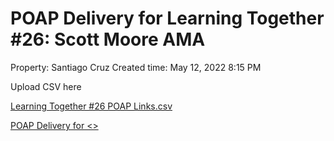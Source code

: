 # POAP Delivery for Learning Together #26: Scott Moore AMA

Property: Santiago Cruz 
Created time: May 12, 2022 8:15 PM

Upload CSV here

[Learning Together #26 POAP Links.csv](POAP%20Delivery%20for%20Learning%20Together%20#26%20Scott%20Moor%20f530ee065ccb40809f7f040d6a7f78eb/Learning_Together_26_POAP_Links.csv)

[POAP Delivery for <>](POAP%20Delivery%20for%20Learning%20Together%20#26%20Scott%20Moor%20f530ee065ccb40809f7f040d6a7f78eb/POAP%20Delivery%20for%2066ec361656024c51a2c4d75d7ba7c06f.csv)